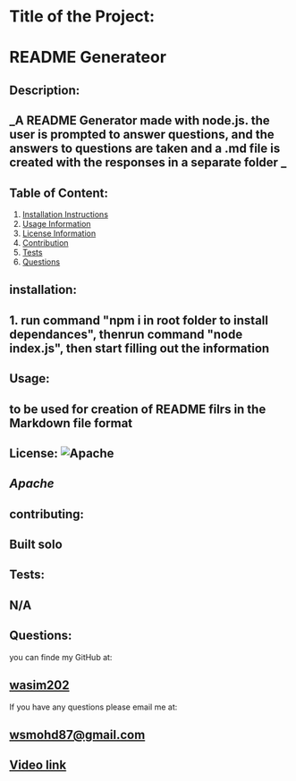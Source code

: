 # Title of the Project:

# README Generateor

## Description:

## _A README Generator made with node.js. the user is prompted to answer questions, and the answers to questions are taken and a .md file is created with the responses in a separate folder _

## Table of Content:

1. [Installation Instructions](#installation)
2. [Usage Information](#usage)
3. [License Information](#License)
4. [Contribution](#contributing)
5. [Tests](#tests)
6. [Questions](#questions)

## installation:

## 1. run command "npm i in root folder to install dependances", thenrun command "node index.js", then start filling out the information

## Usage:

## to be used for creation of README filrs in the Markdown file format

## License: ![Apache](https://img.shields.io/badge/apache-%23D42029.svg?style=for-the-badge&logo=apache&logoColor=white)

## _Apache_

## contributing:

## Built solo

## Tests:

## N/A

## Questions:

you can finde my GitHub at:

## [wasim202](https://github.com/wasim202)

If you have any questions please email me at:

## wsmohd87@gmail.com

## [Video link](https://drive.google.com/file/d/1Ek3zJ3GPsOAlMEKWC26OyzBDNWQ6HCj_/view)
